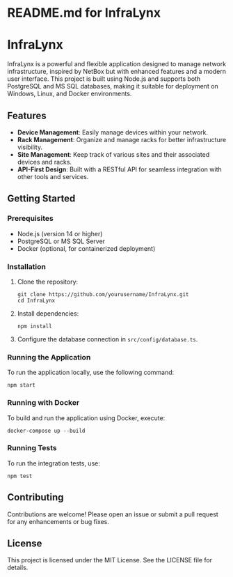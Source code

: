 # README.md for InfraLynx

# InfraLynx

InfraLynx is a powerful and flexible application designed to manage network infrastructure, inspired by NetBox but with enhanced features and a modern user interface. This project is built using Node.js and supports both PostgreSQL and MS SQL databases, making it suitable for deployment on Windows, Linux, and Docker environments.

## Features

- **Device Management**: Easily manage devices within your network.
- **Rack Management**: Organize and manage racks for better infrastructure visibility.
- **Site Management**: Keep track of various sites and their associated devices and racks.
- **API-First Design**: Built with a RESTful API for seamless integration with other tools and services.

## Getting Started

### Prerequisites

- Node.js (version 14 or higher)
- PostgreSQL or MS SQL Server
- Docker (optional, for containerized deployment)

### Installation

1. Clone the repository:
   ```
   git clone https://github.com/yourusername/InfraLynx.git
   cd InfraLynx
   ```

2. Install dependencies:
   ```
   npm install
   ```

3. Configure the database connection in `src/config/database.ts`.

### Running the Application

To run the application locally, use the following command:
```
npm start
```

### Running with Docker

To build and run the application using Docker, execute:
```
docker-compose up --build
```

### Running Tests

To run the integration tests, use:
```
npm test
```

## Contributing

Contributions are welcome! Please open an issue or submit a pull request for any enhancements or bug fixes.

## License

This project is licensed under the MIT License. See the LICENSE file for details.
